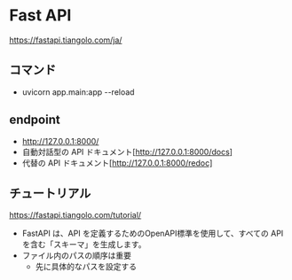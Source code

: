 # Fast API
https://fastapi.tiangolo.com/ja/

## コマンド
- uvicorn app.main:app --reload

## endpoint
- http://127.0.0.1:8000/
- 自動対話型の API ドキュメント[http://127.0.0.1:8000/docs]
- 代替の API ドキュメント[http://127.0.0.1:8000/redoc]

## チュートリアル
https://fastapi.tiangolo.com/tutorial/
- FastAPI は、API を定義するためのOpenAPI標準を使用して、すべての API を含む「スキーマ」を生成します。
- ファイル内のパスの順序は重要
    - 先に具体的なパスを設定する
